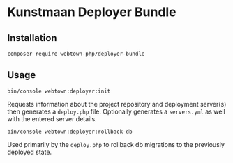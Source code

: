 # Kunstmaan Deployer Bundle

## Installation

`composer require webtown-php/deployer-bundle`

## Usage

`bin/console webtown:deployer:init`

Requests information about the project repository and deployment server(s) then generates a `deploy.php` file. Optionally generates a `servers.yml` as well with the entered server details.

`bin/console webtown:deployer:rollback-db`

Used primarily by the `deploy.php` to rollback db migrations to the previously deployed state.


